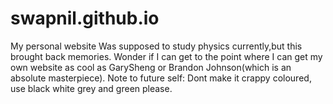 # swapnil.github.io
My personal website
Was supposed to study physics currently,but this brought back memories.
Wonder if I can get to the point where I can get my own website as cool as GarySheng or Brandon Johnson(which is an absolute masterpiece).
Note to future self: Dont make it crappy coloured, use black white grey and green please.
